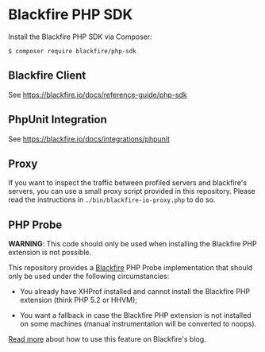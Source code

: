 Blackfire PHP SDK
=================

Install the Blackfire PHP SDK via Composer:

    $ composer require blackfire/php-sdk

Blackfire Client
----------------

See https://blackfire.io/docs/reference-guide/php-sdk

PhpUnit Integration
-------------------

See https://blackfire.io/docs/integrations/phpunit

Proxy
-----

If you want to inspect the traffic between profiled servers and blackfire's
servers, you can use a small proxy script provided in this repository. Please
read the instructions in `./bin/blackfire-io-proxy.php` to do so.

PHP Probe
---------

**WARNING**: This code should only be used when installing the Blackfire PHP
extension is not possible.

This repository provides a [Blackfire](https://blackfire.io/) PHP Probe
implementation that should only be used under the following circumstancies:

 * You already have XHProf installed and cannot install the Blackfire PHP
   extension (think PHP 5.2 or HHVM);

 * You want a fallback in case the Blackfire PHP extension is not installed on
   some machines (manual instrumentation will be converted to noops).

[Read more](http://blog.blackfire.io/blackfire-for-xhprof-users.html) about
how to use this feature on Blackfire's blog.
